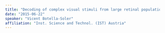 ```yaml
---
title: "Decoding of complex visual stimuli from large retinal populations (vision @ theoret phys)"
date: "2015-06-22"
speaker: "Vicent Botella-Soler"
affiliation: "Inst. Science and Technol. (IST) Austria"
---
```

